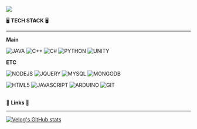 <img src="https://capsule-render.vercel.app/api?type=cylinder&color=D7E5F1&height=150&section=header&text=I'M%20SOHYE&fontColor=FFFFFF&fontSize=50&animation=twinkling" />

🖥 <b>TECH STACK</b> 🖥
<hr/>

<b>Main</b>

![JAVA](https://img.shields.io/badge/Java-ED8B00?style=for-the-badge&logo=openjdk&logoColor=white) 
![C++](https://img.shields.io/badge/C%2B%2B-00599C?style=for-the-badge&logo=c%2B%2B&logoColor=white) 
![C#](https://img.shields.io/badge/C%23-239120?style=for-the-badge&logo=c-sharp&logoColor=white) 
![PYTHON](https://img.shields.io/badge/Python-14354C?style=for-the-badge&logo=python&logoColor=white) 
![UNITY](https://img.shields.io/badge/Unity-100000?style=for-the-badge&logo=unity&logoColor=white) 



<b>ETC</b>

![NODEJS](https://img.shields.io/badge/Node.js-43853D?style=for-the-badge&logo=node.js&logoColor=white) 
![JQUERY](https://img.shields.io/badge/jQuery-0769AD?style=for-the-badge&logo=jquery&logoColor=white) 
![MYSQL](https://img.shields.io/badge/MySQL-00000F?style=for-the-badge&logo=mysql&logoColor=white) 
![MONGODB](https://img.shields.io/badge/MongoDB-4EA94B?style=for-the-badge&logo=mongodb&logoColor=white) 

![HTML5](https://img.shields.io/badge/HTML5-E34F26?style=for-the-badge&logo=html5&logoColor=white) 
![JAVASCRIPT](https://img.shields.io/badge/JavaScript-F7DF1E?style=for-the-badge&logo=JavaScript&logoColor=white) 
![ARDUINO](https://img.shields.io/badge/Arduino_IDE-00979D?style=for-the-badge&logo=arduino&logoColor=white) 
![GIT](https://img.shields.io/badge/GIT-E44C30?style=for-the-badge&logo=git&logoColor=white) 


<br>
🔗 <b>Links</b> 🔗
<hr/>

[![Velog's GitHub stats](https://velog-readme-stats.vercel.app/api?name=hso07202)](https://velog.io/@hso07202/posts)
